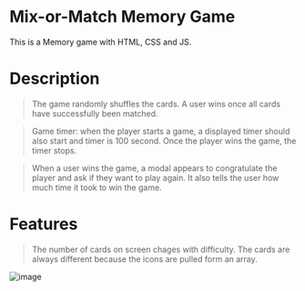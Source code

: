# Mix-or-Match Memory Game
This is a Memory game with HTML, CSS and JS.
# Description
> The game randomly shuffles the cards. A user wins once all cards have successfully been matched.

> Game timer: when the player starts a game, a displayed timer should also start and timer is 100 second. Once the player wins the game, the timer stops.

> When a user wins the game, a modal appears to congratulate the player and ask if they want to play again. It also tells the user how much time it took to win the game.

# Features
> The number of cards on screen chages with difficulty. The cards are always different because the icons are pulled form an array.

![image](https://github.com/user-attachments/assets/2d73e0ca-843f-40c2-8a14-2cb801edf55a)

